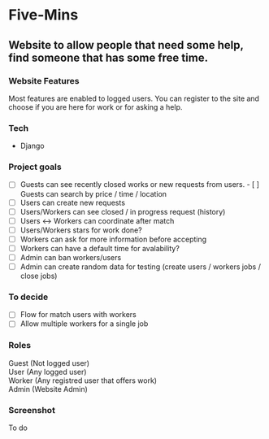 # Five-Mins
## Website to allow people that need some help, find someone that has some free time.

### Website Features
Most features are enabled to logged users. You can register to the site and choose if you are here for work or for asking a help.

### Tech
- Django


### Project goals
- [ ] Guests can see recently closed works or new requests from users.  - [ ] Guests can search by price / time / location  
- [ ] Users can create new requests  
- [ ] Users/Workers can see closed / in progress request (history)  
- [ ] Users <-> Workers can coordinate after match  
- [ ] Users/Workers stars for work done?  
- [ ] Workers can ask for more information before accepting  
- [ ] Workers can have a default time for avalability?  
- [ ] Admin can ban workers/users  
- [ ] Admin can create random data for testing (create users / workers  jobs / close jobs)  

### To decide
- [ ] Flow for match users with workers  
- [ ] Allow multiple workers for a single job  

### Roles
Guest (Not logged user)  
User (Any logged user)  
Worker (Any registred user that offers work)  
Admin (Website Admin)  

### Screenshot
To do  
